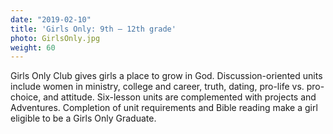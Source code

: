 ```yaml
---
date: "2019-02-10"
title: 'Girls Only: 9th – 12th grade'
photo: GirlsOnly.jpg
weight: 60
---
```


Girls Only Club gives girls a place to grow in God. Discussion-oriented units include women in ministry, college and career, truth, dating, pro-life vs. pro-choice, and attitude. Six-lesson units are complemented with projects and Adventures. Completion of unit requirements and Bible reading make a girl eligible to be a Girls Only Graduate.
